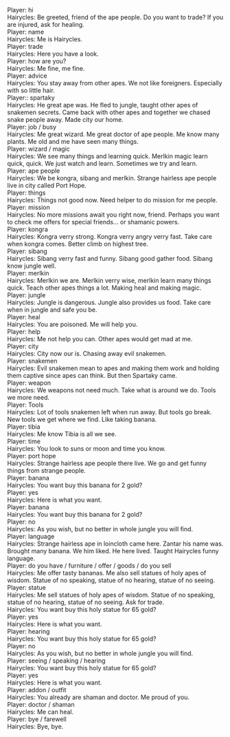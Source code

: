 Player: hi  
Hairycles: Be greeted, friend of the ape people. Do you want to trade? If you are injured, ask for healing.  
Player: name  
Hairycles: Me is Hairycles.  
Player: trade  
Hairycles: Here you have a look.  
Player: how are you?  
Hairycles: Me fine, me fine.  
Player: advice  
Hairycles: You stay away from other apes. We not like foreigners. Especially with so little hair.  
Player:: spartaky  
Hairycles: He great ape was. He fled to jungle, taught other apes of snakemen secrets. Came back with other apes and together we chased snake people away. Made city our home.  
Player: job / busy  
Hairycles: Me great wizard. Me great doctor of ape people. Me know many plants. Me old and me have seen many things.  
Player: wizard / magic  
Hairycles: We see many things and learning quick. Merlkin magic learn quick, quick. We just watch and learn. Sometimes we try and learn.  
Player: ape people  
Hairycles: We be kongra, sibang and merlkin. Strange hairless ape people live in city called Port Hope.  
Player: things  
Hairycles: Things not good now. Need helper to do mission for me people.  
Player: mission  
Hairycles: No more missions await you right now, friend. Perhaps you want to check me offers for special friends… or shamanic powers.  
Player: kongra  
Hairycles: Kongra verry strong. Kongra verry angry verry fast. Take care when kongra comes. Better climb on highest tree.  
Player: sibang  
Hairycles: Sibang verry fast and funny. Sibang good gather food. Sibang know jungle well.  
Player: merlkin  
Hairycles: Merlkin we are. Merlkin verry wise, merlkin learn many things quick. Teach other apes things a lot. Making heal and making magic.  
Player: jungle  
Hairycles: Jungle is dangerous. Jungle also provides us food. Take care when in jungle and safe you be.  
Player: heal  
Hairycles: You are poisoned. Me will help you.  
Player: help  
Hairycles: Me not help you can. Other apes would get mad at me.  
Player: city  
Hairycles: City now our is. Chasing away evil snakemen.  
Player: snakemen  
Hairycles: Evil snakemen mean to apes and making them work and holding them captive since apes can think. But then Spartaky came.  
Player: weapon  
Hairycles: We weapons not need much. Take what is around we do. Tools we more need.  
Player: Tools  
Hairycles: Lot of tools snakemen left when run away. But tools go break. New tools we get where we find. Like taking banana.  
Player: tibia  
Hairycles: Me know Tibia is all we see.  
Player: time  
Hairycles: You look to suns or moon and time you know.  
Player: port hope  
Hairycles: Strange hairless ape people there live. We go and get funny things from strange people.  
Player: banana  
Hairycles: You want buy this banana for 2 gold?  
Player: yes  
Hairycles: Here is what you want.  
Player: banana  
Hairycles: You want buy this banana for 2 gold?  
Player: no  
Hairycles: As you wish, but no better in whole jungle you will find.  
Player: language  
Hairycles: Strange hairless ape in loincloth came here. Zantar his name was. Brought many banana. We him liked. He here lived. Taught Hairycles funny language.  
Player: do you have / furniture / offer / goods / do you sell  
Hairycles: Me offer tasty bananas. Me also sell statues of holy apes of wisdom. Statue of no speaking, statue of no hearing, statue of no seeing.  
Player: statue  
Hairycles: Me sell statues of holy apes of wisdom. Statue of no speaking, statue of no hearing, statue of no seeing. Ask for trade.  
Hairycles: You want buy this holy statue for 65 gold?  
Player: yes  
Hairycles: Here is what you want.  
Player: hearing  
Hairycles: You want buy this holy statue for 65 gold?  
Player: no  
Hairycles: As you wish, but no better in whole jungle you will find.  
Player: seeing / speaking / hearing  
Hairycles: You want buy this holy statue for 65 gold?  
Player: yes  
Hairycles: Here is what you want.  
Player: addon / outfit  
Hairycles: You already are shaman and doctor. Me proud of you.  
Player: doctor / shaman  
Hairycles: Me can heal.  
Player: bye / farewell  
Hairycles: Bye, bye.  
